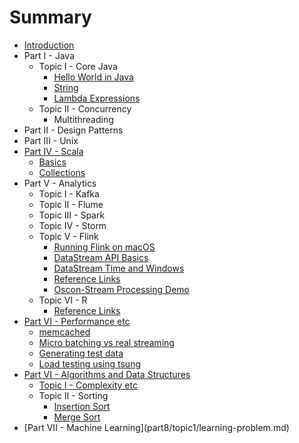 # Summary

* [Introduction](README.md)
* Part I - Java
  * Topic I - Core Java
    * [Hello World in Java](part1/topic1/hello-world-in-java.md)
    * [String](part1/topic1/string-in-java.md)
    * [Lambda Expressions](part1/topic1/lambda-expressions.md)
  * Topic II - Concurrency
    * Multithreading
* Part II - Design Patterns
* Part III - Unix
* [Part IV - Scala](part4/README.md)
  * [Basics](part4/basics.md)
  * [Collections](part4/collections.md)
* Part V - Analytics
  * Topic I - Kafka
  * Topic II - Flume
  * Topic III - Spark
  * Topic IV - Storm
  * Topic V - Flink
    * [Running Flink on macOS](part5/topic5/install-instructions-for-mac.md)
    * [DataStream API Basics](part5/topic5/datastream-api-basics.md)
    * [DataStream Time and Windows](part5/topic5/datastream-time-and-windows.md)
    * [Reference Links](part5/topic5/direct-flink-doc-references.md)
    * [Oscon-Stream Processing Demo](part5/topic5/oscon-stream-processing.md)
  * Topic VI - R
    * [Reference Links](part5/topic6/reference-links.md)
* [Part VI - Performance etc](part6/README.md)
  * [memcached](part6/topic1/memcached.md)
  * [Micro batching vs real streaming](part6/topic1/micro-batching-vs-real-streaming.md)
  * [Generating test data](http://www.skorks.com/2010/03/how-to-quickly-generate-a-large-file-on-the-command-line-with-linux/)
  * [Load testing using tsung](part6/topic1/load-testing-using-tsung.md)
* [Part VI - Algorithms and Data Structures](part7/README.md)
  * [Topic I - Complexity etc](part7/topic1/complexity-etc.md)
  * Topic II - Sorting
    * [Insertion Sort](part7/topic2/insertion-sort.md)
    * [Merge Sort](part7/topic2/merge-sort-divide-and-conquer.md)
* \[Part VII - Machine Learning\]\(part8/topic1/learning-problem.md\)



